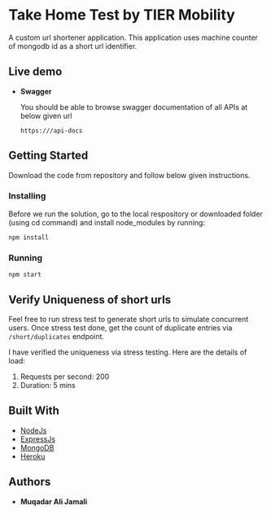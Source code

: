 # Take Home Test by TIER Mobility 
A custom url shortener application. This application uses machine counter of mongodb id as a short url identifier.
## Live demo
* **Swagger**

  You should be able to browse swagger documentation of all APIs at below given url
    ```
    https:///api-docs
    ```
## Getting Started
Download the code from repository and follow below given instructions.

### Installing
Before we run the solution, go to the local respository or downloaded folder (using cd command) and install node_modules by running:
```
npm install
```

### Running

```
npm start
```

## Verify Uniqueness of short urls
Feel free to run stress test to generate short urls to simulate concurrent users. Once stress test done, get the count of duplicate entries via ```/short/duplicates``` endpoint.

I have verified the uniqueness via stress testing. Here are the details of load:
1. Requests per second: 200
2. Duration: 5 mins
## Built With

* [NodeJs](https://nodejs.org/en/)
* [ExpressJs](https://expressjs.com)
* [MongoDB](https://www.mongodb.com/)
* [Heroku](http://heroku.com/)
## Authors
* **Muqadar Ali Jamali**
